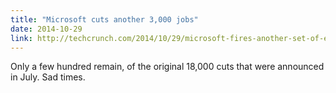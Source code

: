 ```yaml
---
title: "Microsoft cuts another 3,000 jobs"
date: 2014-10-29
link: http://techcrunch.com/2014/10/29/microsoft-fires-another-set-of-employees-continuing-its-announced-layoff-strategy/
---
```

  Only a few hundred remain, of the original 18,000 cuts that were announced in July. Sad times.
